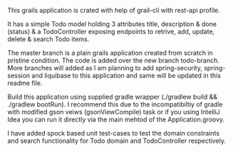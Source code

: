 This grails application is crated with help of grail-cli with rest-api profile.

It has a simple Todo model holding 3 attributes title, description & done (status) & a TodoController exposing endpoints to retrive, add, update, delete & search Todo items.

The master branch is a plain  grails application created from scratch in pristine condition. The code is added over the new branch todo-branch. More branches will added as I am planning to add spring-security, spring-session and liquibase to this application and same will be updated in this readme file.

Build this application using supplied gradle wrapper (./gradlew build && ./gradlew bootRun). I recommend this due to the incompatibiltiy of gradle with modified gson veiws (gsonViewCompile) task or if you using IntelliJ Idea you can run it directly via the main mehtod of the Application.groovy.

I have added spock based unit test-cases to test the domain constraints and search functionality for Todo domain and TodoController respectively.
